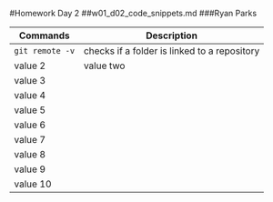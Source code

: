 #Homework Day 2
##w01_d02_code_snippets.md
###Ryan Parks


Commands | Description
-------- | -----------
`git remote -v`  | checks if a folder is linked to a repository
value 2  | value two
value 3  |
value 4  |
value 5   |
value 6   |
value 7   |
value 8   |
value 9   |
value 10   |

